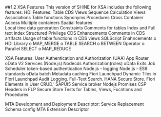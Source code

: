##1.2 XSA Features
This version of SHINE for XSA includes the following features:
HDI Features:
Table
CDS Views
Sequence
Calculation Views
Associations
Table functions
Synonyms
Procedures
Cross Container Access
Multiple containers
Spatial features  
Local time data generation
Constraints
Comments for tables
Index and Full text index
Structured Privilege
CDS Enhancements
Comments in CDS artifacts
Usage of table functions in CDS views
SQLScript Enahncements
o	HDI Library
o	MAP_MERGE
o	TABLE SEARCH
o	BETWEEN Operator
o	Parallel SELECT
o	MAP_REDUCE

XSA Features:
User Authentication and Authorization (UAA)
App Router
oData V2 Services (Node.js)
Nodecds
Authorization(roles)
oData Exits
Job Scheduler token-based authentication
Node.js – logging
Node.js – ES6 standards
oData batch 
Metadata caching
Fiori Launchpad
Dynamic Tiles in Fiori Launchpad
Audit Logging.
Full-Text Search.
HANA Secure Store.
Fiori Elements in User CRUD.’
SAPUI5 Service broker
Nodejs Promises
CSP Headers in FLP
Secure Store
Tests for Tables, Views, Fucntions and Procedures 

MTA Development and Deployment Descriptor:
Service Replacement
Schema config
MTA Extension Descriptor
